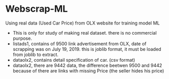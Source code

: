 # Webscrap-ML
Using real data (Used Car Price) from OLX website for training model ML

- This is only for study of making real dataset. there is no commercial purpose.
- listads1, contains of 9500 link advertisement from OLX, date of scrapping was on July 19, 2019.
  this is joblib format, it must be loaded from joblib to extract.
- dataolx2, contains detail specification of car. (csv format)
- dataolx2, there are 9442 data, the difference beetwen 9500 and 9442 because of there are links with missing Price (the seller hides his price)

